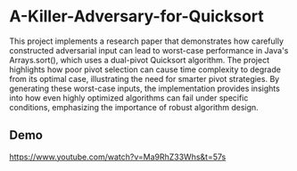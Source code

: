# A-Killer-Adversary-for-Quicksort
This project implements a research paper that demonstrates how carefully constructed adversarial input can lead to worst-case performance in Java's Arrays.sort(), which uses a dual-pivot Quicksort algorithm. The project highlights how poor pivot selection can cause time complexity to degrade from its optimal case, illustrating the need for smarter pivot strategies. By generating these worst-case inputs, the implementation provides insights into how even highly optimized algorithms can fail under specific conditions, emphasizing the importance of robust algorithm design.

## Demo

https://www.youtube.com/watch?v=Ma9RhZ33Whs&t=57s


